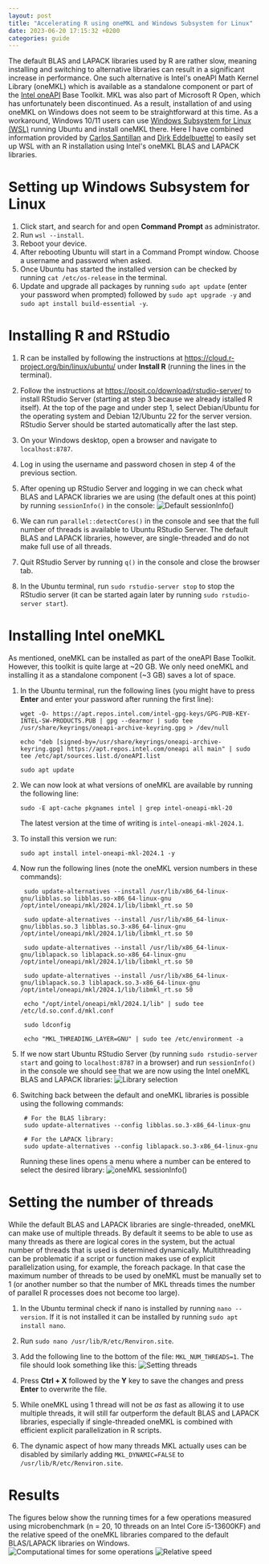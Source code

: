```yaml
---
layout: post
title: "Accelerating R using oneMKL and Windows Subsystem for Linux"
date: 2023-06-20 17:15:32 +0200
categories: guide
---
```


The default BLAS and LAPACK libraries used by R are rather slow, meaning installing and switching to alternative libraries can result in a significant increase in performance. One such alternative is Intel's oneAPI Math Kernel Library (oneMKL) which is available as a standalone component or part of the [Intel oneAPI](https://www.intel.com/content/www/us/en/developer/tools/oneapi/overview.html) Base Toolkit. MKL was also part of Microsoft R Open, which has unfortunately been discontinued. As a result, installation of and using oneMKL on Windows does not seem to be straightforward at this time. As a workaround, Windows 10/11 users can use [Windows Subsystem for Linux (WSL)](https://ubuntu.com/wsl) running Ubuntu and install oneMKL there. Here I have combined information provided by [Carlos Santillan](https://csantill.github.io/RPerformanceWBLAS/) and [Dirk Eddelbuettel](http://dirk.eddelbuettel.com/blog/2018/04/15/) to easily set up WSL with an R installation using Intel's oneMKL BLAS and LAPACK libraries.

# Setting up Windows Subsystem for Linux

1.  Click start, and search for and open **Command Prompt** as administrator.
2.  Run `wsl --install`.
3.  Reboot your device.
4.  After rebooting Ubuntu will start in a Command Prompt window. Choose a username and password when asked.
5.  Once Ubuntu has started the installed version can be checked by running `cat /etc/os-release` in the terminal.
6.  Update and upgrade all packages by running `sudo apt update` (enter your password when prompted) followed by `sudo apt upgrade -y` and `sudo apt install build-essential -y`.

# Installing R and RStudio

1.  R can be installed by following the instructions at <https://cloud.r-project.org/bin/linux/ubuntu/> under **Install R** (running the lines in the terminal).

2.  Follow the instructions at <https://posit.co/download/rstudio-server/> to install RStudio Server (starting at step 3 because we already istalled R itself). At the top of the page and under step 1, select Debian/Ubuntu for the operating system and Debian 12/Ubuntu 22 for the server version. RStudio Server should be started automatically after the last step.

3.  On your Windows desktop, open a browser and navigate to `localhost:8787`.

4.  Log in using the username and password chosen in step 4 of the previous section.

5.  After opening up RStudio Server and logging in we can check what BLAS and LAPACK libraries we are using (the default ones at this point) by running `sessionInfo()` in the console: ![Default sessionInfo()](/assets/sessionInfo_default.png)

6.  We can run `parallel::detectCores()` in the console and see that the full number of threads is available to Ubuntu RStudio Server. The default BLAS and LAPACK libraries, however, are single-threaded and do not make full use of all threads.

7.  Quit RStudio Server by running `q()` in the console and close the browser tab.

8.  In the Ubuntu terminal, run `sudo rstudio-server stop` to stop the RStudio server (it can be started again later by running `sudo rstudio-server start`).

# Installing Intel oneMKL

As mentioned, oneMKL can be installed as part of the oneAPI Base Toolkit. However, this toolkit is quite large at \~20 GB. We only need oneMKL and installing it as a standalone component (\~3 GB) saves a lot of space.

1.  In the Ubuntu terminal, run the following lines (you might have to press **Enter** and enter your password after running the first line):

    ```         
    wget -O- https://apt.repos.intel.com/intel-gpg-keys/GPG-PUB-KEY-INTEL-SW-PRODUCTS.PUB | gpg --dearmor | sudo tee /usr/share/keyrings/oneapi-archive-keyring.gpg > /dev/null

    echo "deb [signed-by=/usr/share/keyrings/oneapi-archive-keyring.gpg] https://apt.repos.intel.com/oneapi all main" | sudo tee /etc/apt/sources.list.d/oneAPI.list

    sudo apt update
    ```

2.  We can now look at what versions of oneMKL are available by running the following line:

    ```         
    sudo -E apt-cache pkgnames intel | grep intel-oneapi-mkl-20
    ```

    The latest version at the time of writing is `intel-oneapi-mkl-2024.1`.

3.  To install this version we run:

    ```         
    sudo apt install intel-oneapi-mkl-2024.1 -y
    ```

4.  Now run the following lines (note the oneMKL version numbers in these commands):

    ```         
     sudo update-alternatives --install /usr/lib/x86_64-linux-gnu/libblas.so libblas.so-x86_64-linux-gnu /opt/intel/oneapi/mkl/2024.1/lib/libmkl_rt.so 50

     sudo update-alternatives --install /usr/lib/x86_64-linux-gnu/libblas.so.3 libblas.so.3-x86_64-linux-gnu /opt/intel/oneapi/mkl/2024.1/lib/libmkl_rt.so 50

     sudo update-alternatives --install /usr/lib/x86_64-linux-gnu/liblapack.so liblapack.so-x86_64-linux-gnu /opt/intel/oneapi/mkl/2024.1/lib/libmkl_rt.so 50

     sudo update-alternatives --install /usr/lib/x86_64-linux-gnu/liblapack.so.3 liblapack.so.3-x86_64-linux-gnu /opt/intel/oneapi/mkl/2024.1/lib/libmkl_rt.so 50

     echo "/opt/intel/oneapi/mkl/2024.1/lib" | sudo tee /etc/ld.so.conf.d/mkl.conf

     sudo ldconfig

     echo "MKL_THREADING_LAYER=GNU" | sudo tee /etc/environment -a
    ```

5.  If we now start Ubuntu RStudio Server (by running `sudo rstudio-server start` and going to `localhost:8787` in a browser) and run `sessionInfo()` in the console we should see that we are now using the Intel oneMKL BLAS and LAPACK libraries: ![Library selection](/assets/sessionInfo_MKL.png)

6.  Switching back between the default and oneMKL libraries is possible using the following commands:

    ```         
     # For the BLAS library:
     sudo update-alternatives --config libblas.so.3-x86_64-linux-gnu

     # For the LAPACK library:
     sudo update-alternatives --config liblapack.so.3-x86_64-linux-gnu
    ```

    Running these lines opens a menu where a number can be entered to select the desired library: ![oneMKL sessionInfo()](/assets/libblas_choice.png)

# Setting the number of threads

While the default BLAS and LAPACK libraries are single-threaded, oneMKL can make use of multiple threads. By default it seems to be able to use as many threads as there are logical cores in the system, but the actual number of threads that is used is determined dynamically. Multithreading can be problematic if a script or function makes use of explicit parallelization using, for example, the foreach package. In that case the maximum number of threads to be used by oneMKL must be manually set to 1 (or another number so that the number of MKL threads times the number of parallel R processes does not become too large).

1.  In the Ubuntu terminal check if nano is installed by running `nano --version`. If it is not installed it can be installed by running `sudo apt install nano`.

2.  Run `sudo nano /usr/lib/R/etc/Renviron.site`.

3.  Add the following line to the bottom of the file: `MKL_NUM_THREADS=1`. The file should look something like this: ![Setting threads](/assets/Renviron.png)

4.  Press **Ctrl + X** followed by the **Y** key to save the changes and press **Enter** to overwrite the file.

5.  While oneMKL using 1 thread will not be *as* fast as allowing it to use multiple threads, it will still far outperform the default BLAS and LAPACK libraries, especially if single-threaded oneMKL is combined with efficient explicit parallelization in R scripts.

6.  The dynamic aspect of how many threads MKL actually uses can be disabled by similarly adding `MKL_DYNAMIC=FALSE` to `/usr/lib/R/etc/Renviron.site`.

# Results

The figures below show the running times for a few operations measured using microbenchmark (n = 20, 10 threads on an Intel Core i5-13600KF) and the relative speed of the oneMKL libraries compared to the default BLAS/LAPACK libraries on Windows. ![Computational times for some operations](/assets/all_log.png) ![Relative speed](/assets/all_relative.png)

